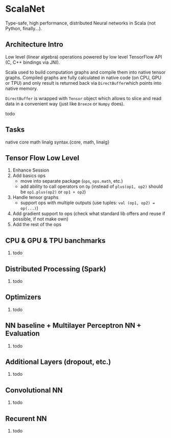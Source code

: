 # ScalaNet

Type-safe, high performance, distributed Neural networks in Scala (not Python, finally...).

## Architecture Intro

Low level (linear algebra) operations powered by low level TensorFlow API (C, C++ bindings via JNI). 

Scala used to build computation graphs and compile them into native tensor graphs.
Compiled graphs are fully calculated in native code (on CPU, GPU or TPU) 
and only result is returned back via `DirectBuffer`which points into native memory. 

`DirectBuffer` is wrapped with `Tensor` object which allows 
to slice and read data in a convenient way (just like `Breeze` or `Numpy` does).

todo

## Tasks

native
core
math
linalg
syntax.{core, math, linalg}

## Tensor Flow Low Level
1. Enhance Session
2. Add basics ops
   - move into separate package (`ops`, `ops.math`, etc.)
   - add ability to call operators on `Op`
     (instead of `plus(op1, op2)` should be `op1.plus(op2)` or `op1 + op2`) 
3. Handle tensor graphs
   - support ops with multiple outputs 
     (use tuples: `val (op1, op2) = op(...)`)
4. Add gradient support to ops 
   (check what standard lib offers and reuse if possible, if not make own)
5. Add the rest of the ops

## CPU & GPU & TPU banchmarks
1. todo

## Distributed Processing (Spark)
1. todo

## Optimizers
1. todo

## NN baseline + Multilayer Perceptron NN + Evaluation
1. todo

## Additional Layers (dropout, etc.)
1. todo

## Convolutional NN
1. todo

## Recurent NN
1. todo


